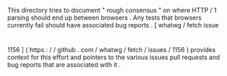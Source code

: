 This
directory
tries
to
document
"
rough
consensus
"
on
where
HTTP
/
1
parsing
should
end
up
between
browsers
.
Any
tests
that
browsers
currently
fail
should
have
associated
bug
reports
.
[
whatwg
/
fetch
issue
#
1156
]
(
https
:
/
/
github
.
com
/
whatwg
/
fetch
/
issues
/
1156
)
provides
context
for
this
effort
and
pointers
to
the
various
issues
pull
requests
and
bug
reports
that
are
associated
with
it
.
